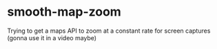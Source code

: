 # smooth-map-zoom

Trying to get a maps API to zoom at a constant rate for screen captures (gonna use it in a video maybe)
